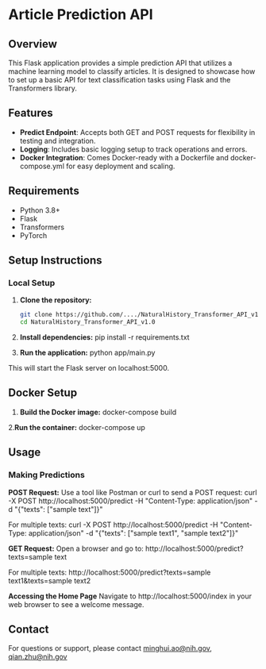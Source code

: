 # Article Prediction API

## Overview
This Flask application provides a simple prediction API that utilizes a machine learning model to classify articles. It is designed to showcase how to set up a basic API for text classification tasks using Flask and the Transformers library.

## Features
- **Predict Endpoint**: Accepts both GET and POST requests for flexibility in testing and integration.
- **Logging**: Includes basic logging setup to track operations and errors.
- **Docker Integration**: Comes Docker-ready with a Dockerfile and docker-compose.yml for easy deployment and scaling.

## Requirements
- Python 3.8+
- Flask
- Transformers
- PyTorch

## Setup Instructions

### Local Setup
1. **Clone the repository:**
   ```bash
   git clone https://github.com/..../NaturalHistory_Transformer_API_v1.0.git
   cd NaturalHistory_Transformer_API_v1.0

2. **Install dependencies:**
   pip install -r requirements.txt

3. **Run the application:**
   python app/main.py

This will start the Flask server on localhost:5000.

## Docker Setup

1. **Build the Docker image:**
docker-compose build

2.**Run the container:**
docker-compose up

## Usage

### Making Predictions

**POST Request:**
Use a tool like Postman or curl to send a POST request:
curl -X POST http://localhost:5000/predict -H "Content-Type: application/json" -d "{\"texts\": [\"sample text\"]}"

For multiple texts:
curl -X POST http://localhost:5000/predict -H "Content-Type: application/json" -d "{\"texts\": [\"sample text1\", \"sample text2\"]}"


**GET Request:**
Open a browser and go to:
http://localhost:5000/predict?texts=sample text

For multiple texts:
http://localhost:5000/predict?texts=sample text1&texts=sample text2

**Accessing the Home Page**
Navigate to http://localhost:5000/index in your web browser to see a welcome message.

## Contact
For questions or support, please contact minghui.ao@nih.gov, qian.zhu@nih.gov
